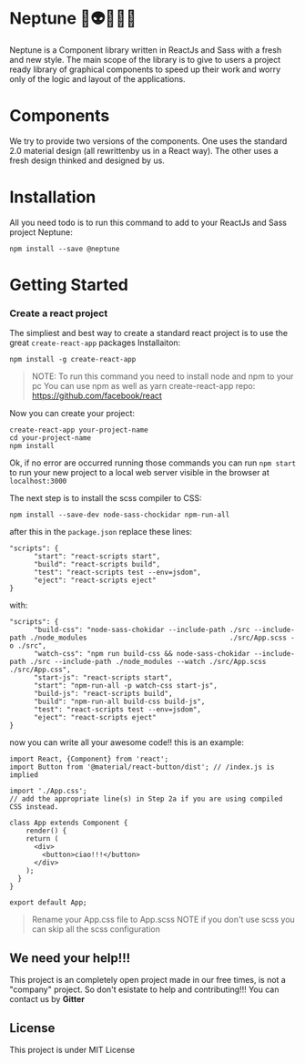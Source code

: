 # Neptune :blue_heart::alien::fire::guitar::tada:

Neptune is a Component library written in ReactJs and Sass with a fresh and new style.
The main scope of the library is to give to users a project ready library of graphical components to speed up their work and worry only of the logic and layout of the applications.

# Components

We try to provide two versions of the components.
One uses the standard 2.0 material design (all rewrittenby us in a React way).
The other uses a fresh design thinked and designed by us.

# Installation

All you need todo is to run this command to add to your ReactJs and Sass project Neptune:

    npm install --save @neptune

# Getting Started

### Create a react project

The simpliest and best way to create a standard react project is to use the great `create-react-app` packages
Installaiton:

    npm install -g create-react-app

> NOTE: To run this command you need to install node and npm to your pc
> You can use npm as well as yarn
> create-react-app repo: https://github.com/facebook/react

Now you can create your project:

    create-react-app your-project-name
    cd your-project-name
    npm install

Ok, if no error are occurred running those commands you can run `npm start` to run your new project to a local web server visible in the browser at `localhost:3000`

The next step is to install the scss compiler to CSS:

    npm install --save-dev node-sass-chockidar npm-run-all

after this in the `package.json` replace these lines:

    "scripts": {
    	  "start": "react-scripts start",
    	  "build": "react-scripts build",
    	  "test": "react-scripts test --env=jsdom",
    	  "eject": "react-scripts eject"
    }

with:

    "scripts": {
    	  "build-css": "node-sass-chokidar --include-path ./src --include-path ./node_modules 									./src/App.scss -o ./src",
    	  "watch-css": "npm run build-css && node-sass-chokidar --include-path ./src --include-path ./node_modules --watch ./src/App.scss ./src/App.css",
    	  "start-js": "react-scripts start",
    	  "start": "npm-run-all -p watch-css start-js",
    	  "build-js": "react-scripts build",
    	  "build": "npm-run-all build-css build-js",
    	  "test": "react-scripts test --env=jsdom",
    	  "eject": "react-scripts eject"
    }

now you can write all your awesome code!! this is an example:

    import React, {Component} from 'react';
    import Button from '@material/react-button/dist'; // /index.js is implied

    import './App.css';
    // add the appropriate line(s) in Step 2a if you are using compiled CSS instead.

    class App extends Component {
    	render() {
        return (
          <div>
            <button>ciao!!!</button>
          </div>
        );
      }
    }

    export default App;

> Rename your App.css file to App.scss
> NOTE if you don't use scss you can skip all the scss configuration

## We need your help!!!

This project is an completely open project made in our free times, is not a "company" project. So don't esistate to help and contributing!!! You can contact us by **Gitter**

## License

This project is under MIT License
